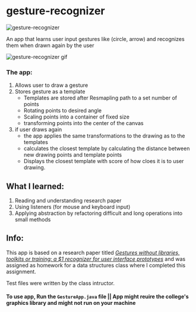 # gesture-recognizer

![gesture-recognizer](https://user-images.githubusercontent.com/60319236/173670785-cccf92e1-f0b6-45cf-8b89-0cf3f45dc089.png)

An app that learns user input gestures like (circle, arrow) and recognizes them when drawn again by the user
<div align="center">
</div>

![gesture-recognizer gif](https://user-images.githubusercontent.com/60319236/173671375-466b2d1a-35f2-4270-a093-7bb54b1cdcf0.gif)


### The app:
1. Allows user to draw a gesture
2. Stores gesture as a template
   - Templates are stored after Resmapling path to a set number of points
   - Rotating points to desired angle
   - Scaling points into a container of fixed size
   - transforming points into the center of the canvas
4. if user draws again
   - the app applies the same transformations to the drawing as to the templates
   - calculates the closest template by calculating the distance between new drawing points and template points
   - Displays the closest template with score of how cloes it is to user drawing.



## What I learned:
1. Reading and understanding research paper
2. Using listeners (for mouse and keyboard input)
3. Applying abstraction by refactoring difficult and long operations into small methods


## Info:
This app is based on a research paper titled [_Gestures without libraries, toolkits or training: a $1 recognizer for user interface prototypes_](https://dl.acm.org/doi/10.1145/1294211.1294238) and was assigned as homework for a data structures class where I completed this assignment.

Test files were written by the class intructor.

#### To use app, Run the `GestureApp.java` file || App might reuire the college's graphics library and might not run on your machine
